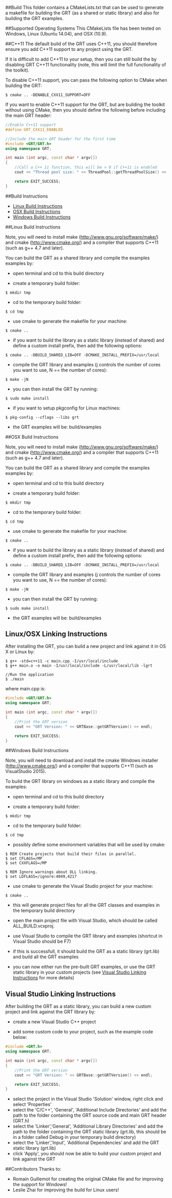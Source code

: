##Build
This folder contains a CMakeLists.txt that can be used to generate a makefile for building the GRT (as a shared or static library) and also for building the GRT examples.

##Supported Operating Systems
This CMakeLists file has been tested on Windows, Linux (Ubuntu 14.04), and OSX (10.9).

##C++11
The default build of the GRT uses C++11, you should therefore ensure you add C++11 support to any project using the GRT.

If it is difficult to add C++11 to your setup, then you can still build the by disabling GRT C++11 functionality (note, this will limit the full functionality of the toolkit).

To disable C++11 support, you can pass the following option to CMake when building the GRT:

```
$ cmake .. -DENABLE_CXX11_SUPPORT=OFF
```

If you want to enable C++11 support for the GRT, but are building the toolkit without using CMake, then you should define the following before including the main GRT header:

```C++
//Enable C++11 support
#define GRT_CXX11_ENABLED

//Include the main GRT header for the first time
#include <GRT/GRT.h>
using namespace GRT;

int main (int argc, const char * argv[])
{
    //Call a C++ 11 function, this will be > 0 if C++11 is enabled
    cout << "Thread pool size: " << ThreadPool::getThreadPoolSize() << endl;

    return EXIT_SUCCESS;
}
```

##Build Instructions

- [Linux Build Instructions](#linux-build-instructions)
- [OSX Build Instructions](#osx-build-instructions)
- [Windows Build Instructions](#windows-build-instructions)

##Linux Build Instructions

Note, you will need to install make (http://www.gnu.org/software/make/) and cmake (http://www.cmake.org/) and a compiler that supports C++11 (such as g++ 4.7 and later).

You can build the GRT as a shared library and compile the examples examples by:

- open terminal and cd to this build directory

- create a temporary build folder: 

```
$ mkdir tmp
```
	
- cd to the temporary build folder:

```
$ cd tmp
```
	
- use cmake to generate the makefile for your machine:

```
$ cmake ..
```

- if you want to build the library as a static library (instead of shared) and define a custom install prefix, then add the following options:

```
$ cmake .. -DBUILD_SHARED_LIB=OFF -DCMAKE_INSTALL_PREFIX=/usr/local
```

- compile the GRT library and examples (j controls the number of cores you want to use, N == the number of cores):

```
$ make -jN
```
	
- you can then install the GRT by running:

```
$ sudo make install
```

- if you want to setup pkgconfig for Linux machines:

```
$ pkg-config --cflags --libs grt
```
	
- the GRT examples will be: build/examples 


##OSX Build Instructions

Note, you will need to install make (http://www.gnu.org/software/make/) and cmake (http://www.cmake.org/) and a compiler that supports C++11 (such as g++ 4.7 and later).

You can build the GRT as a shared library and compile the examples examples by:

- open terminal and cd to this build directory

- create a temporary build folder: 

```
$ mkdir tmp
```
	
- cd to the temporary build folder:

```
$ cd tmp
```
	
- use cmake to generate the makefile for your machine:

```
$ cmake ..
```

- if you want to build the library as a static library (instead of shared) and define a custom install prefix, then add the following options:

```
$ cmake .. -DBUILD_SHARED_LIB=OFF -DCMAKE_INSTALL_PREFIX=/usr/local
```

- compile the GRT library and examples (j controls the number of cores you want to use, N == the number of cores):

```
$ make -jN
```
	
- you can then install the GRT by running:

```
$ sudo make install
```
	
- the GRT examples will be: build/examples 

## Linux/OSX Linking Instructions
After installing the GRT, you can build a new project and link against it in OS X or Linux by:

```
$ g++ -std=c++11 -c main.cpp -I/usr/local/include
$ g++ main.o -o main -I/usr/local/include -L/usr/local/lib -lgrt
	
//Run the application
$ ./main
```

where main.cpp is:

```C++
#include <GRT/GRT.h>
using namespace GRT;

int main (int argc, const char * argv[])
{
    //Print the GRT version
    cout << "GRT Version: " << GRTBase::getGRTVersion() << endl;

    return EXIT_SUCCESS;
}
```

##Windows Build Instructions

Note, you will need to download and install the cmake Windows installer (http://www.cmake.org/) and a compiler that supports C++11 (such as VisualStudio 2015).

To build the GRT library on windows as a static library and compile the examples:

- open terminal and cd to this build directory

- create a temporary build folder: 

```
$ mkdir tmp
```
	
- cd to the temporary build folder:

```
$ cd tmp
```
	
- possibly define some environment variables that will be used by cmake:

```
$ REM Create projects that build their files in parallel.
$ set CFLAGS=/MP
$ set CXXFLAGS=/MP

$ REM Ignore warnings about DLL linking.
$ set LDFLAGS=/ignore:4049,4217

```

- use cmake to generate the Visual Studio project for your machine:

```
$ cmake ..
```
	
- this will generate project files for all the GRT classes and examples in the temporary build directory

- open the main project file with Visual Studio, which should be called ALL_BUILD.vcxproj.

- use Visual Studio to compile the GRT library and examples (shortcut in Visual Studio should be F7)

- if this is successfull, it should build the GRT as a static library (grt.lib) and build all the GRT examples

- you can now either run the pre-built GRT examples, or use the GRT static library in your custom projects (see [Visual Studio Linking Instructions](#visual-studio-linking-instructions) for more details)


## Visual Studio Linking Instructions
After building the GRT as a static library, you can build a new custom project and link against the GRT library by:

- create a new Visual Studio C++ project

- add some custom code to your project, such as the example code below:

```C++
#include <GRT.h>
using namespace GRT;

int main (int argc, const char * argv[])
{
    //Print the GRT version
    cout << "GRT Version: " << GRTBase::getGRTVersion() << endl;

    return EXIT_SUCCESS;
}
```

- select the project in the Visual Studio 'Solution' window, right click and select 'Properties'
- select the 'C/C++', 'General', 'Additional Include Directories' and add the path to the folder containing the GRT source code and main GRT header (GRT.h)
- select the 'Linker','General', 'Additional Library Directories' and add the path to the folder containing the GRT static library (grt.lib, this should be in a folder called Debug in your temporary build directory)
- select the 'Linker','Input', 'Additional Dependencies' and add the GRT static library (grt.lib)
- click 'Apply', you should now be able to build your custom project and link against the GRT

##Contributors
Thanks to:

- Romain Guillemot for creating the original CMake file and for improving the support for Windows!
- Leslie Zhai for improving the build for Linux users!
